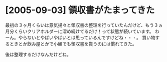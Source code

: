 # [2005-09-03] 領収書がたまってきた


最初の３ヶ月くらいは意気揚々と領収書の整理を行っていたんだけど、もう３ヵ月分くらいクリアホルダーに溜め続けてるだけ！って状態が続いています。
わーん。やらないとやばいやばいとは思っているんですけどね・・・。
買い物するときとか飲み屋とかで小額でも領収書を貰うのには慣れてきた。

後は整理するだけなんだけどね。
